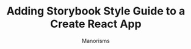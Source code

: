 ---
sections:
  - reactjs
link: 'https://www.youtube.com/watch?v=va-JzrmaiUM'
title: 'Adding Storybook Style Guide to a Create React App'
author: Manorisms
publishedAt: 2018-02-20T00:00:00.000Z
type:
  - video
  - tutorial
topics:
  - miscellaneous
suggestedBy:
  - andreamangano
createdAt: 2018-03-31T11:09:04.193Z
reference: aHR0cHM6Ly93d3cueW91dHViZS5jb20vd2F0Y2g_dj12YS1KenJtYWlVTQ
slug: adding-storybook-style-guide-to-a-create-react-app-by-manorisms
---